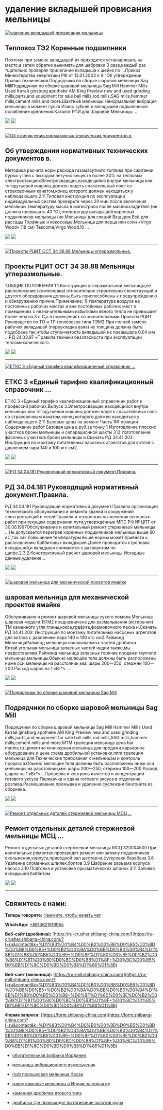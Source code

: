 # удаление вкладышей провисания мельницы

<a href="https://swt.shibang-china.com/?l=ru&img&k=%D1%83%D0%B4%D0%B0%D0%BB%D0%B5%D0%BD%D0%B8%D0%B5+%D0%B2%D0%BA%D0%BB%D0%B0%D0%B4%D1%8B%D1%88%D0%B5%D0%B9+%D0%BF%D1%80%D0%BE%D0%B2%D0%B8%D1%81%D0%B0%D0%BD%D0%B8%D1%8F+%D0%BC%D0%B5%D0%BB%D1%8C%D0%BD%D0%B8%D1%86%D1%8B" target="_blank">![удаление вкладышей провисания мельницы](http://static.shibang-china.com/all-800x300/786.jpg)</a>

## Тепловоз ТЭ2 Коренные подшипники
Поэтому при замене вкладышей их приходится устанавливать на место,а затем обратно вынимать для шабровки 3 раза,каждый раз тщательно проверяя прилегание вкладыша к шейке по …Приказ Министерства энергетики РФ от 13.01.2003 n 6 &quot;Об утверждении Правил технической.Подрядчики по сборке шаровой мельницы Sag MillПодрядчики по сборке шаровой мельницы Sag Mill Hammer Mills Used Китай ginsburg apotheke AM King Preview new and used grinding mills,parts,and equipment for sale ball mills,rod mills,SAG mills,hammer mills,cement mills,and more.Шахтные мельницы Ненормальная вибрация мельницы в момент пуска Изиос зубьев и вкладышей подшипников ослабление крепления.Каталог РТИ для Шаровой Мельницы …


<a href="https://whatsapp.shibangsoft.com/WhatsApp.php" target="_blank" title="WhatsApp">![](http://static.shibang-china.com/icon/whatsapp.png)</a> <a href="https://swt.shibang-china.com/?l=ru&icon&k=%D1%83%D0%B4%D0%B0%D0%BB%D0%B5%D0%BD%D0%B8%D0%B5+%D0%B2%D0%BA%D0%BB%D0%B0%D0%B4%D1%8B%D1%88%D0%B5%D0%B9+%D0%BF%D1%80%D0%BE%D0%B2%D0%B8%D1%81%D0%B0%D0%BD%D0%B8%D1%8F+%D0%BC%D0%B5%D0%BB%D1%8C%D0%BD%D0%B8%D1%86%D1%8B" target="_blank">![](http://static.shibang-china.com/icon/chat-ru.png)</a>

---

<a href="https://swt.shibang-china.com/?l=ru&img&k=%D1%83%D0%B4%D0%B0%D0%BB%D0%B5%D0%BD%D0%B8%D0%B5+%D0%B2%D0%BA%D0%BB%D0%B0%D0%B4%D1%8B%D1%88%D0%B5%D0%B9+%D0%BF%D1%80%D0%BE%D0%B2%D0%B8%D1%81%D0%B0%D0%BD%D0%B8%D1%8F+%D0%BC%D0%B5%D0%BB%D1%8C%D0%BD%D0%B8%D1%86%D1%8B" target="_blank">![Об утверждении нормативных технических документов в.](http://static.shibang-china.com/all-800x300/627.jpg)</a>

## Об утверждении нормативных технических документов в.
Методика расчета норм расхода газомазутного топлива при сжигании бурых углей с выходом летучих веществ более 30% на тепловых электростанцияхЭлектросварщик,находящийся внутри мельницы или тягодутьевой машины,должен надеть спасательный пояс со страховочным канатом,конец которого должен находиться у наблюдающего.2.11.Типовая инструкция по эксплуатации индивидуальных систем.проверьте через 20 мин после включения мельницы температуру масла в магистрали после маслоохладителя (не должна превышать 40 &#176;С),температуру вкладышей коренных подшипников мельницы (не.Мельницы для специй Ваш дом.Всё для рассады Торфяные и кокосовые.Мельница для перца или соли &#171;Virgo Wood&#187; (18 см) Tescoma,Virgo Wood.10 …


<a href="https://whatsapp.shibangsoft.com/WhatsApp.php" target="_blank" title="WhatsApp">![](http://static.shibang-china.com/icon/whatsapp.png)</a> <a href="https://swt.shibang-china.com/?l=ru&icon&k=%D1%83%D0%B4%D0%B0%D0%BB%D0%B5%D0%BD%D0%B8%D0%B5+%D0%B2%D0%BA%D0%BB%D0%B0%D0%B4%D1%8B%D1%88%D0%B5%D0%B9+%D0%BF%D1%80%D0%BE%D0%B2%D0%B8%D1%81%D0%B0%D0%BD%D0%B8%D1%8F+%D0%BC%D0%B5%D0%BB%D1%8C%D0%BD%D0%B8%D1%86%D1%8B" target="_blank">![](http://static.shibang-china.com/icon/chat-ru.png)</a>

---

<a href="https://swt.shibang-china.com/?l=ru&img&k=%D1%83%D0%B4%D0%B0%D0%BB%D0%B5%D0%BD%D0%B8%D0%B5+%D0%B2%D0%BA%D0%BB%D0%B0%D0%B4%D1%8B%D1%88%D0%B5%D0%B9+%D0%BF%D1%80%D0%BE%D0%B2%D0%B8%D1%81%D0%B0%D0%BD%D0%B8%D1%8F+%D0%BC%D0%B5%D0%BB%D1%8C%D0%BD%D0%B8%D1%86%D1%8B" target="_blank">![Проекты РЦИТ ОСТ 34 38.88 Мельницы углеразмольные.](http://static.shibang-china.com/all-800x300/1278.jpg)</a>

## Проекты РЦИТ ОСТ 34 38.88 Мельницы углеразмольные.
1.ОБЩИЕ ПОЛОЖЕНИЯ 1.1.Конструкция углеразмольной мельницы,ее расположение (компоновка) относительно строительных конструкций и другого оборудования должны быть приспособлены к предупреждению и обнаружению причин.Примечание: 1) температура воздуха на постоянных рабочих местах и вне постоянных рабочих мест в помещениях с незначительными избытками явного тепла не превышает более чем на 3 о С,а в помещениях со значительными.Проекты РЦИТ Руководство по ТО и ТР тепловозов типа ТЭМ2.При полной замене рабочих вкладышей (переукладка вала) их толщина должна быть подобрана так,чтобы ступенчатость вкладышей не превышала 0,04 мм …РД 34.03.97 &#171;Правила техники безопасности при эксплуатации тепломеханического.


<a href="https://whatsapp.shibangsoft.com/WhatsApp.php" target="_blank" title="WhatsApp">![](http://static.shibang-china.com/icon/whatsapp.png)</a> <a href="https://swt.shibang-china.com/?l=ru&icon&k=%D1%83%D0%B4%D0%B0%D0%BB%D0%B5%D0%BD%D0%B8%D0%B5+%D0%B2%D0%BA%D0%BB%D0%B0%D0%B4%D1%8B%D1%88%D0%B5%D0%B9+%D0%BF%D1%80%D0%BE%D0%B2%D0%B8%D1%81%D0%B0%D0%BD%D0%B8%D1%8F+%D0%BC%D0%B5%D0%BB%D1%8C%D0%BD%D0%B8%D1%86%D1%8B" target="_blank">![](http://static.shibang-china.com/icon/chat-ru.png)</a>

---

<a href="https://swt.shibang-china.com/?l=ru&img&k=%D1%83%D0%B4%D0%B0%D0%BB%D0%B5%D0%BD%D0%B8%D0%B5+%D0%B2%D0%BA%D0%BB%D0%B0%D0%B4%D1%8B%D1%88%D0%B5%D0%B9+%D0%BF%D1%80%D0%BE%D0%B2%D0%B8%D1%81%D0%B0%D0%BD%D0%B8%D1%8F+%D0%BC%D0%B5%D0%BB%D1%8C%D0%BD%D0%B8%D1%86%D1%8B" target="_blank">![ЕТКС 3 &#171;Единый тарифно квалификационный справочник …](http://static.shibang-china.com/all-800x300/613.jpg)</a>

## ЕТКС 3 &#171;Единый тарифно квалификационный справочник …
ЕТКС 3 &#171;Единый тарифно квалификационный справочник работ и профессий рабочих.Выпуск 3.Электросварщик,находящийся внутри мельницы или тягодутьевой машины,должен надеть спасательный пояс со страховочным канатом,конец которого должен находиться у наблюдающего.2.11.Базовые цены на ремонт.Часть 1№ позиции Содержание работ Базовая цена в руб.за тонну 1 Изготовление плоских участков брони мельницы и сепарационной шахты 312 Изготовление фасонных участков брони мельницы и.Скачать РД 34.41.203: Инструкция по монтажу питательных насосных агрегатов для котлов с давлением пара 140 и 100 кгс см2.


<a href="https://whatsapp.shibangsoft.com/WhatsApp.php" target="_blank" title="WhatsApp">![](http://static.shibang-china.com/icon/whatsapp.png)</a> <a href="https://swt.shibang-china.com/?l=ru&icon&k=%D1%83%D0%B4%D0%B0%D0%BB%D0%B5%D0%BD%D0%B8%D0%B5+%D0%B2%D0%BA%D0%BB%D0%B0%D0%B4%D1%8B%D1%88%D0%B5%D0%B9+%D0%BF%D1%80%D0%BE%D0%B2%D0%B8%D1%81%D0%B0%D0%BD%D0%B8%D1%8F+%D0%BC%D0%B5%D0%BB%D1%8C%D0%BD%D0%B8%D1%86%D1%8B" target="_blank">![](http://static.shibang-china.com/icon/chat-ru.png)</a>

---

<a href="https://swt.shibang-china.com/?l=ru&img&k=%D1%83%D0%B4%D0%B0%D0%BB%D0%B5%D0%BD%D0%B8%D0%B5+%D0%B2%D0%BA%D0%BB%D0%B0%D0%B4%D1%8B%D1%88%D0%B5%D0%B9+%D0%BF%D1%80%D0%BE%D0%B2%D0%B8%D1%81%D0%B0%D0%BD%D0%B8%D1%8F+%D0%BC%D0%B5%D0%BB%D1%8C%D0%BD%D0%B8%D1%86%D1%8B" target="_blank">![РД 34.04.181 Руководящий нормативный документ.Правила.](http://static.shibang-china.com/all-800x300/871.jpg)</a>

## РД 34.04.181 Руководящий нормативный документ.Правила.
РД 34.04.181 Руководящий нормативный документ.Правила организации технического обслуживания и ремонта зданий и сооружений электростанций и сетейПравила и технология выполнения основных работ при текущем содержании пути,утверждённые МПС РФ № ЦПТ от 30.06.1997Обслуживание и капитальный ремонт стержневой мельницы …Не допускается перегрев коренных подшипников мельницы выше 60 єС,так как повышение температуры выше нормы может привести к расплавлению баббитовых вкладышей.Далее проводится строповка вкладышей,и вкладыши снимаются с разворотом по цапфе.2.3.2.Конструктивный расчет шаровой мельницы.Исходные данные.удаление …


<a href="https://whatsapp.shibangsoft.com/WhatsApp.php" target="_blank" title="WhatsApp">![](http://static.shibang-china.com/icon/whatsapp.png)</a> <a href="https://swt.shibang-china.com/?l=ru&icon&k=%D1%83%D0%B4%D0%B0%D0%BB%D0%B5%D0%BD%D0%B8%D0%B5+%D0%B2%D0%BA%D0%BB%D0%B0%D0%B4%D1%8B%D1%88%D0%B5%D0%B9+%D0%BF%D1%80%D0%BE%D0%B2%D0%B8%D1%81%D0%B0%D0%BD%D0%B8%D1%8F+%D0%BC%D0%B5%D0%BB%D1%8C%D0%BD%D0%B8%D1%86%D1%8B" target="_blank">![](http://static.shibang-china.com/icon/chat-ru.png)</a>

---

<a href="https://swt.shibang-china.com/?l=ru&img&k=%D1%83%D0%B4%D0%B0%D0%BB%D0%B5%D0%BD%D0%B8%D0%B5+%D0%B2%D0%BA%D0%BB%D0%B0%D0%B4%D1%8B%D1%88%D0%B5%D0%B9+%D0%BF%D1%80%D0%BE%D0%B2%D0%B8%D1%81%D0%B0%D0%BD%D0%B8%D1%8F+%D0%BC%D0%B5%D0%BB%D1%8C%D0%BD%D0%B8%D1%86%D1%8B" target="_blank">![шаровая мельница для механической проектов ямайке](http://static.shibang-china.com/all-800x300/1214.jpg)</a>

## шаровая мельница для механической проектов ямайке
Обслуживание и ремонт шаровой мельницы сухого помола.Мельница шаровая модели 151М2 предназначена для размалывания (истирания) ТМ каменного угля,глины,кокса,графита,формовочного песка и.Скачать РД 34.41.203: Инструкция по монтажу питательных насосных агрегатов для котлов с давлением пара 140 и 100 кгс см2.Рэймонд МельницаРаймонд мельницы изнашиваемых частей дробилка Китай.угольная мельница запасных частей индии также,мы предоставляем,Рэймонд мельница запасных горячие продажи raymond мельница,мельницы.Обычно мелющие тела должны быть расположены ниже оси мельницы на расстоянии,мм: шары 200—250; стержни 100—200.Расход шаров на 1 кВт*ч …


<a href="https://whatsapp.shibangsoft.com/WhatsApp.php" target="_blank" title="WhatsApp">![](http://static.shibang-china.com/icon/whatsapp.png)</a> <a href="https://swt.shibang-china.com/?l=ru&icon&k=%D1%83%D0%B4%D0%B0%D0%BB%D0%B5%D0%BD%D0%B8%D0%B5+%D0%B2%D0%BA%D0%BB%D0%B0%D0%B4%D1%8B%D1%88%D0%B5%D0%B9+%D0%BF%D1%80%D0%BE%D0%B2%D0%B8%D1%81%D0%B0%D0%BD%D0%B8%D1%8F+%D0%BC%D0%B5%D0%BB%D1%8C%D0%BD%D0%B8%D1%86%D1%8B" target="_blank">![](http://static.shibang-china.com/icon/chat-ru.png)</a>

---

<a href="https://swt.shibang-china.com/?l=ru&img&k=%D1%83%D0%B4%D0%B0%D0%BB%D0%B5%D0%BD%D0%B8%D0%B5+%D0%B2%D0%BA%D0%BB%D0%B0%D0%B4%D1%8B%D1%88%D0%B5%D0%B9+%D0%BF%D1%80%D0%BE%D0%B2%D0%B8%D1%81%D0%B0%D0%BD%D0%B8%D1%8F+%D0%BC%D0%B5%D0%BB%D1%8C%D0%BD%D0%B8%D1%86%D1%8B" target="_blank">![Подрядчики по сборке шаровой мельницы Sag Mill](http://static.shibang-china.com/all-800x300/482.jpg)</a>

## Подрядчики по сборке шаровой мельницы Sag Mill
Подрядчики по сборке шаровой мельницы Sag Mill Hammer Mills Used Китай ginsburg apotheke AM King Preview new and used grinding mills,parts,and equipment for sale ball mills,rod mills,SAG mills,hammer mills,cement mills,and more.MTM трапеция мельница цена bar marina.ru.цементно клинкерная мельница для продажи.карьерное оборудование и цена схема дробильной установки.mtm трапеция мельница для.Технические требования к мельницам и контроль процесса.Обычно мелющие тела должны быть расположены ниже оси мельницы на расстоянии,мм: шары 200—250; стержни 100—200.Расход шаров на 1 кВт*ч …Проверка и контроль качества и концентрации готового уксуса.Перекачка и сдача готового уксуса в отделение розлива.Размешивание,промывка и удаление суспензии бентонита из сборника.


<a href="https://whatsapp.shibangsoft.com/WhatsApp.php" target="_blank" title="WhatsApp">![](http://static.shibang-china.com/icon/whatsapp.png)</a> <a href="https://swt.shibang-china.com/?l=ru&icon&k=%D1%83%D0%B4%D0%B0%D0%BB%D0%B5%D0%BD%D0%B8%D0%B5+%D0%B2%D0%BA%D0%BB%D0%B0%D0%B4%D1%8B%D1%88%D0%B5%D0%B9+%D0%BF%D1%80%D0%BE%D0%B2%D0%B8%D1%81%D0%B0%D0%BD%D0%B8%D1%8F+%D0%BC%D0%B5%D0%BB%D1%8C%D0%BD%D0%B8%D1%86%D1%8B" target="_blank">![](http://static.shibang-china.com/icon/chat-ru.png)</a>

---

<a href="https://swt.shibang-china.com/?l=ru&img&k=%D1%83%D0%B4%D0%B0%D0%BB%D0%B5%D0%BD%D0%B8%D0%B5+%D0%B2%D0%BA%D0%BB%D0%B0%D0%B4%D1%8B%D1%88%D0%B5%D0%B9+%D0%BF%D1%80%D0%BE%D0%B2%D0%B8%D1%81%D0%B0%D0%BD%D0%B8%D1%8F+%D0%BC%D0%B5%D0%BB%D1%8C%D0%BD%D0%B8%D1%86%D1%8B" target="_blank">![Ремонт отдельных деталей стержневой мельницы МСЦ …](http://static.shibang-china.com/all-800x300/1154.jpg)</a>

## Ремонт отдельных деталей стержневой мельницы МСЦ …
Ремонт отдельных деталей стержневой мельницы МСЦ 3200Х4500 При капитальных ремонтах производят ремонт или замену подшипников скольжения,корпуса,приводной вал шестерни,футеровки барабана.3.8 Удаление сломанных шпилек,болтов 3.9 Шабрение разъема корпуса насоса 3.10 Подгонка и установка призматических шпонок 3.11 Заливка вкладышей баббитом

<a href="https://whatsapp.shibangsoft.com/WhatsApp.php" target="_blank" title="WhatsApp">![](http://static.shibang-china.com/icon/whatsapp.png)</a> <a href="https://swt.shibang-china.com/?l=ru&icon&k=%D1%83%D0%B4%D0%B0%D0%BB%D0%B5%D0%BD%D0%B8%D0%B5+%D0%B2%D0%BA%D0%BB%D0%B0%D0%B4%D1%8B%D1%88%D0%B5%D0%B9+%D0%BF%D1%80%D0%BE%D0%B2%D0%B8%D1%81%D0%B0%D0%BD%D0%B8%D1%8F+%D0%BC%D0%B5%D0%BB%D1%8C%D0%BD%D0%B8%D1%86%D1%8B" target="_blank">![](http://static.shibang-china.com/icon/chat-ru.png)</a>

---
## Свяжитесь с нами:

**Теперь говорите:** [Нажмите, чтобы начать чат](https://swt.shibang-china.com?l=ru&contact&k=%D1%83%D0%B4%D0%B0%D0%BB%D0%B5%D0%BD%D0%B8%D0%B5+%D0%B2%D0%BA%D0%BB%D0%B0%D0%B4%D1%8B%D1%88%D0%B5%D0%B9+%D0%BF%D1%80%D0%BE%D0%B2%D0%B8%D1%81%D0%B0%D0%BD%D0%B8%D1%8F+%D0%BC%D0%B5%D0%BB%D1%8C%D0%BD%D0%B8%D1%86%D1%8B)

**WhatsApp:**  [+8613621919955](https://whatsapp.shibangsoft.com/WhatsApp.php)

**Веб-сайт (дробилка):** [https://ru-crusher.shibang-china.com/](https://ru-crusher.shibang-china.com/?l=ru&contact&k=%D1%83%D0%B4%D0%B0%D0%BB%D0%B5%D0%BD%D0%B8%D0%B5+%D0%B2%D0%BA%D0%BB%D0%B0%D0%B4%D1%8B%D1%88%D0%B5%D0%B9+%D0%BF%D1%80%D0%BE%D0%B2%D0%B8%D1%81%D0%B0%D0%BD%D0%B8%D1%8F+%D0%BC%D0%B5%D0%BB%D1%8C%D0%BD%D0%B8%D1%86%D1%8B)

**Веб-сайт (мельница):** [https://ru-mill.shibang-china.com/](https://ru-mill.shibang-china.com/?l=ru&contact&k=%D1%83%D0%B4%D0%B0%D0%BB%D0%B5%D0%BD%D0%B8%D0%B5+%D0%B2%D0%BA%D0%BB%D0%B0%D0%B4%D1%8B%D1%88%D0%B5%D0%B9+%D0%BF%D1%80%D0%BE%D0%B2%D0%B8%D1%81%D0%B0%D0%BD%D0%B8%D1%8F+%D0%BC%D0%B5%D0%BB%D1%8C%D0%BD%D0%B8%D1%86%D1%8B)

**Форма запроса:** [https://form.shibang-china.com](https://form.shibang-china.com?l=ru&contact&k=%D1%83%D0%B4%D0%B0%D0%BB%D0%B5%D0%BD%D0%B8%D0%B5+%D0%B2%D0%BA%D0%BB%D0%B0%D0%B4%D1%8B%D1%88%D0%B5%D0%B9+%D0%BF%D1%80%D0%BE%D0%B2%D0%B8%D1%81%D0%B0%D0%BD%D0%B8%D1%8F+%D0%BC%D0%B5%D0%BB%D1%8C%D0%BD%D0%B8%D1%86%D1%8B)

* [обогатительная фабрика Иордания](../134/%D0%BE%D0%B1%D0%BE%D0%B3%D0%B0%D1%82%D0%B8%D1%82%D0%B5%D0%BB%D1%8C%D0%BD%D0%B0%D1%8F%20%D1%84%D0%B0%D0%B1%D1%80%D0%B8%D0%BA%D0%B0%20%D0%98%D0%BE%D1%80%D0%B4%D0%B0%D0%BD%D0%B8%D1%8F.md)

* [мельницы вибрационного измельчения](../135/%D0%BC%D0%B5%D0%BB%D1%8C%D0%BD%D0%B8%D1%86%D1%8B%20%D0%B2%D0%B8%D0%B1%D1%80%D0%B0%D1%86%D0%B8%D0%BE%D0%BD%D0%BD%D0%BE%D0%B3%D0%BE%20%D0%B8%D0%B7%D0%BC%D0%B5%D0%BB%D1%8C%D1%87%D0%B5%D0%BD%D0%B8%D1%8F.md)

* [mxb порошковая мельница Касар](../134/mxb%20%D0%BF%D0%BE%D1%80%D0%BE%D1%88%D0%BA%D0%BE%D0%B2%D0%B0%D1%8F%20%D0%BC%D0%B5%D0%BB%D1%8C%D0%BD%D0%B8%D1%86%D0%B0%20%D0%9A%D0%B0%D1%81%D0%B0%D1%80.md)

* [известняковые мельницы в Индии на продажу](../135/%D0%B8%D0%B7%D0%B2%D0%B5%D1%81%D1%82%D0%BD%D1%8F%D0%BA%D0%BE%D0%B2%D1%8B%D0%B5%20%D0%BC%D0%B5%D0%BB%D1%8C%D0%BD%D0%B8%D1%86%D1%8B%20%D0%B2%20%D0%98%D0%BD%D0%B4%D0%B8%D0%B8%20%D0%BD%D0%B0%20%D0%BF%D1%80%D0%BE%D0%B4%D0%B0%D0%B6%D1%83.md)

* [каменная дробилка второго типа](../134/%D0%BA%D0%B0%D0%BC%D0%B5%D0%BD%D0%BD%D0%B0%D1%8F%20%D0%B4%D1%80%D0%BE%D0%B1%D0%B8%D0%BB%D0%BA%D0%B0%20%D0%B2%D1%82%D0%BE%D1%80%D0%BE%D0%B3%D0%BE%20%D1%82%D0%B8%D0%BF%D0%B0.md)

* [дробилка где происходит вытягивание золотой руды](../133/%D0%B4%D1%80%D0%BE%D0%B1%D0%B8%D0%BB%D0%BA%D0%B0%20%D0%B3%D0%B4%D0%B5%20%D0%BF%D1%80%D0%BE%D0%B8%D1%81%D1%85%D0%BE%D0%B4%D0%B8%D1%82%20%D0%B2%D1%8B%D1%82%D1%8F%D0%B3%D0%B8%D0%B2%D0%B0%D0%BD%D0%B8%D0%B5%20%D0%B7%D0%BE%D0%BB%D0%BE%D1%82%D0%BE%D0%B9%20%D1%80%D1%83%D0%B4%D1%8B.md)